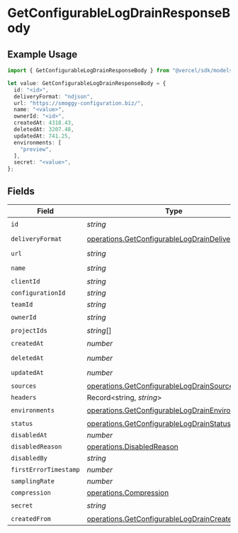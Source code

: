 # GetConfigurableLogDrainResponseBody

## Example Usage

```typescript
import { GetConfigurableLogDrainResponseBody } from "@vercel/sdk/models/operations/getconfigurablelogdrain.js";

let value: GetConfigurableLogDrainResponseBody = {
  id: "<id>",
  deliveryFormat: "ndjson",
  url: "https://smoggy-configuration.biz/",
  name: "<value>",
  ownerId: "<id>",
  createdAt: 4318.43,
  deletedAt: 3207.48,
  updatedAt: 741.25,
  environments: [
    "preview",
  ],
  secret: "<value>",
};
```

## Fields

| Field                                                                                                                | Type                                                                                                                 | Required                                                                                                             | Description                                                                                                          |
| -------------------------------------------------------------------------------------------------------------------- | -------------------------------------------------------------------------------------------------------------------- | -------------------------------------------------------------------------------------------------------------------- | -------------------------------------------------------------------------------------------------------------------- |
| `id`                                                                                                                 | *string*                                                                                                             | :heavy_check_mark:                                                                                                   | N/A                                                                                                                  |
| `deliveryFormat`                                                                                                     | [operations.GetConfigurableLogDrainDeliveryFormat](../../models/operations/getconfigurablelogdraindeliveryformat.md) | :heavy_check_mark:                                                                                                   | N/A                                                                                                                  |
| `url`                                                                                                                | *string*                                                                                                             | :heavy_check_mark:                                                                                                   | N/A                                                                                                                  |
| `name`                                                                                                               | *string*                                                                                                             | :heavy_check_mark:                                                                                                   | N/A                                                                                                                  |
| `clientId`                                                                                                           | *string*                                                                                                             | :heavy_minus_sign:                                                                                                   | N/A                                                                                                                  |
| `configurationId`                                                                                                    | *string*                                                                                                             | :heavy_minus_sign:                                                                                                   | N/A                                                                                                                  |
| `teamId`                                                                                                             | *string*                                                                                                             | :heavy_minus_sign:                                                                                                   | N/A                                                                                                                  |
| `ownerId`                                                                                                            | *string*                                                                                                             | :heavy_check_mark:                                                                                                   | N/A                                                                                                                  |
| `projectIds`                                                                                                         | *string*[]                                                                                                           | :heavy_minus_sign:                                                                                                   | N/A                                                                                                                  |
| `createdAt`                                                                                                          | *number*                                                                                                             | :heavy_check_mark:                                                                                                   | N/A                                                                                                                  |
| `deletedAt`                                                                                                          | *number*                                                                                                             | :heavy_check_mark:                                                                                                   | N/A                                                                                                                  |
| `updatedAt`                                                                                                          | *number*                                                                                                             | :heavy_check_mark:                                                                                                   | N/A                                                                                                                  |
| `sources`                                                                                                            | [operations.GetConfigurableLogDrainSources](../../models/operations/getconfigurablelogdrainsources.md)[]             | :heavy_minus_sign:                                                                                                   | N/A                                                                                                                  |
| `headers`                                                                                                            | Record<string, *string*>                                                                                             | :heavy_minus_sign:                                                                                                   | N/A                                                                                                                  |
| `environments`                                                                                                       | [operations.GetConfigurableLogDrainEnvironments](../../models/operations/getconfigurablelogdrainenvironments.md)[]   | :heavy_check_mark:                                                                                                   | N/A                                                                                                                  |
| `status`                                                                                                             | [operations.GetConfigurableLogDrainStatus](../../models/operations/getconfigurablelogdrainstatus.md)                 | :heavy_minus_sign:                                                                                                   | N/A                                                                                                                  |
| `disabledAt`                                                                                                         | *number*                                                                                                             | :heavy_minus_sign:                                                                                                   | N/A                                                                                                                  |
| `disabledReason`                                                                                                     | [operations.DisabledReason](../../models/operations/disabledreason.md)                                               | :heavy_minus_sign:                                                                                                   | N/A                                                                                                                  |
| `disabledBy`                                                                                                         | *string*                                                                                                             | :heavy_minus_sign:                                                                                                   | N/A                                                                                                                  |
| `firstErrorTimestamp`                                                                                                | *number*                                                                                                             | :heavy_minus_sign:                                                                                                   | N/A                                                                                                                  |
| `samplingRate`                                                                                                       | *number*                                                                                                             | :heavy_minus_sign:                                                                                                   | N/A                                                                                                                  |
| `compression`                                                                                                        | [operations.Compression](../../models/operations/compression.md)                                                     | :heavy_minus_sign:                                                                                                   | N/A                                                                                                                  |
| `secret`                                                                                                             | *string*                                                                                                             | :heavy_check_mark:                                                                                                   | N/A                                                                                                                  |
| `createdFrom`                                                                                                        | [operations.GetConfigurableLogDrainCreatedFrom](../../models/operations/getconfigurablelogdraincreatedfrom.md)       | :heavy_minus_sign:                                                                                                   | N/A                                                                                                                  |